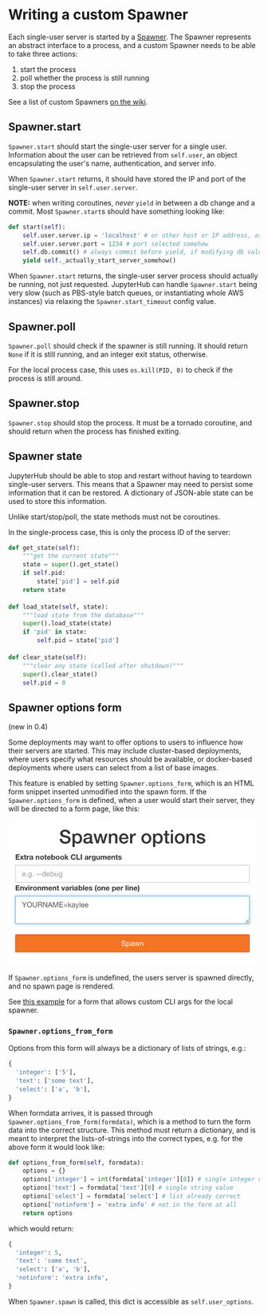 # Writing a custom Spawner

Each single-user server is started by a [Spawner][].
The Spawner represents an abstract interface to a process,
and a custom Spawner needs to be able to take three actions:

1. start the process
2. poll whether the process is still running
3. stop the process

See a list of custom Spawners [on the wiki](https://github.com/jupyter/jupyterhub/wiki/Spawners).


## Spawner.start

`Spawner.start` should start the single-user server for a single user.
Information about the user can be retrieved from `self.user`,
an object encapsulating the user's name, authentication, and server info.

When `Spawner.start` returns, it should have stored the IP and port
of the single-user server in `self.user.server`.

**NOTE:** when writing coroutines, *never* `yield` in between a db change and a commit.
Most `Spawner.start`s should have something looking like:

```python
def start(self):
    self.user.server.ip = 'localhost' # or other host or IP address, as seen by the Hub
    self.user.server.port = 1234 # port selected somehow
    self.db.commit() # always commit before yield, if modifying db values
    yield self._actually_start_server_somehow()
```

When `Spawner.start` returns, the single-user server process should actually be running,
not just requested. JupyterHub can handle `Spawner.start` being very slow
(such as PBS-style batch queues, or instantiating whole AWS instances)
via relaxing the `Spawner.start_timeout` config value.


## Spawner.poll

`Spawner.poll` should check if the spawner is still running.
It should return `None` if it is still running,
and an integer exit status, otherwise.

For the local process case, this uses `os.kill(PID, 0)`
to check if the process is still around.


## Spawner.stop

`Spawner.stop` should stop the process. It must be a tornado coroutine,
and should return when the process has finished exiting.


## Spawner state

JupyterHub should be able to stop and restart without having to teardown
single-user servers. This means that a Spawner may need to persist
some information that it can be restored.
A dictionary of JSON-able state can be used to store this information.

Unlike start/stop/poll, the state methods must not be coroutines.

In the single-process case, this is only the process ID of the server:

```python
def get_state(self):
    """get the current state"""
    state = super().get_state()
    if self.pid:
        state['pid'] = self.pid
    return state

def load_state(self, state):
    """load state from the database"""
    super().load_state(state)
    if 'pid' in state:
        self.pid = state['pid']

def clear_state(self):
    """clear any state (called after shutdown)"""
    super().clear_state()
    self.pid = 0
```

## Spawner options form

(new in 0.4)

Some deployments may want to offer options to users to influence how their servers are started.
This may include cluster-based deployments, where users specify what resources should be available,
or docker-based deployments where users can select from a list of base images.

This feature is enabled by setting `Spawner.options_form`, which is an HTML form snippet
inserted unmodified into the spawn form.
If the `Spawner.options_form` is defined, when a user would start their server, they will be directed to a form page, like this:

![spawn-form](images/spawn-form.png)

If `Spawner.options_form` is undefined, the users server is spawned directly, and no spawn page is rendered.

See [this example](https://github.com/jupyter/jupyterhub/blob/master/examples/spawn-form/jupyterhub_config.py) for a form that allows custom CLI args for the local spawner.


### `Spawner.options_from_form`

Options from this form will always be a dictionary of lists of strings, e.g.:

```python
{
  'integer': ['5'],
  'text': ['some text'],
  'select': ['a', 'b'],
}
```

When formdata arrives, it is passed through `Spawner.options_from_form(formdata)`,
which is a method to turn the form data into the correct structure.
This method must return a dictionary, and is meant to interpret the lists-of-strings into the correct types, e.g. for the above form it would look like:

```python
def options_from_form(self, formdata):
    options = {}
    options['integer'] = int(formdata['integer'][0]) # single integer value
    options['text'] = formdata['text'][0] # single string value
    options['select'] = formdata['select'] # list already correct
    options['notinform'] = 'extra info' # not in the form at all
    return options
```

which would return:

```python
{
  'integer': 5,
  'text': 'some text',
  'select': ['a', 'b'],
  'notinform': 'extra info',
}
```

When `Spawner.spawn` is called, this dict is accessible as `self.user_options`.



[Spawner]: ../jupyterhub/spawner.py
